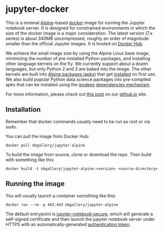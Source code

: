 # jupyter-docker

This is a minimal [Alpine](https://alpinelinux.org/)-based [docker](https://www.docker.com/) image for running the Jupyter notebook server.  It is designed for constrained environments in which the size of the docker image is a major consideration.  The latest version (7.x series) is about 340MB uncompressed, roughly an order of magnitude smaller than the official Jupyter images.  It is hosted on [Docker Hub](https://hub.docker.com/r/nbgallery/jupyter-alpine/).

We achieve the small image size by using the Alpine Linux base image, minimizing the number of pre-installed Python packages, and installing other language kernels on the fly.  We currently support about a dozen languages, but only Python 2 and 3 are baked into the image.  The other kernels are built into [Alpine packages (apks)](https://github.com/nbgallery/apks) that get [installed](kernels/installers) on first use.  We also build popular Python data science packages into pre-compiled apks that can be installed using the [ipydeps](https://github.com/nbgallery/ipydeps) [dependencies mechanism](https://github.com/nbgallery/ipydeps#dependencieslink).

For more information, please check out [this post](https://nbgallery.github.io/Jupyter-Docker.html) on our [github.io](https://nbgallery.github.io) site.

## Installation

Remember that docker commands usually need to be run as root or via sudo.

You can pull the image from Docker Hub: 

```
docker pull nbgallery/jupyter-alpine
```

To build the image from source, clone or download the repo.  Then build with something like this:

```
docker build -t nbgallery/jupyter-alpine:<version> <source-directory>
```

## Running the image

You will usually launch a container something like this:

```
docker run --rm -p 443:443 nbgallery/jupyter-alpine
```

The default entrypoint is [jupyter-notebook-secure](util/jupyter-notebook-secure), which will generate a self-signed certificate and then launch the jupyter notebook server under HTTPS with an automatically-generated [authentication token](http://jupyter-notebook.readthedocs.io/en/stable/security.html).
